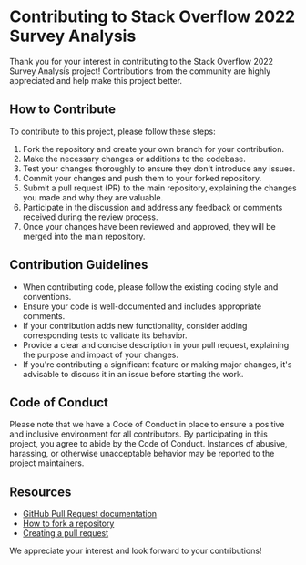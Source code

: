 # Contributing to Stack Overflow 2022 Survey Analysis

Thank you for your interest in contributing to the Stack Overflow 2022 Survey Analysis project! Contributions from the community are highly appreciated and help make this project better.

## How to Contribute

To contribute to this project, please follow these steps:

1. Fork the repository and create your own branch for your contribution.
2. Make the necessary changes or additions to the codebase.
3. Test your changes thoroughly to ensure they don't introduce any issues.
4. Commit your changes and push them to your forked repository.
5. Submit a pull request (PR) to the main repository, explaining the changes you made and why they are valuable.
6. Participate in the discussion and address any feedback or comments received during the review process.
7. Once your changes have been reviewed and approved, they will be merged into the main repository.

## Contribution Guidelines

- When contributing code, please follow the existing coding style and conventions.
- Ensure your code is well-documented and includes appropriate comments.
- If your contribution adds new functionality, consider adding corresponding tests to validate its behavior.
- Provide a clear and concise description in your pull request, explaining the purpose and impact of your changes.
- If you're contributing a significant feature or making major changes, it's advisable to discuss it in an issue before starting the work.

## Code of Conduct

Please note that we have a Code of Conduct in place to ensure a positive and inclusive environment for all contributors. By participating in this project, you agree to abide by the Code of Conduct. Instances of abusive, harassing, or otherwise unacceptable behavior may be reported to the project maintainers.

## Resources

- [GitHub Pull Request documentation](https://docs.github.com/en/github/collaborating-with-pull-requests)
- [How to fork a repository](https://docs.github.com/en/get-started/quickstart/fork-a-repo)
- [Creating a pull request](https://docs.github.com/en/github/collaborating-with-pull-requests/creating-a-pull-request)

We appreciate your interest and look forward to your contributions!

